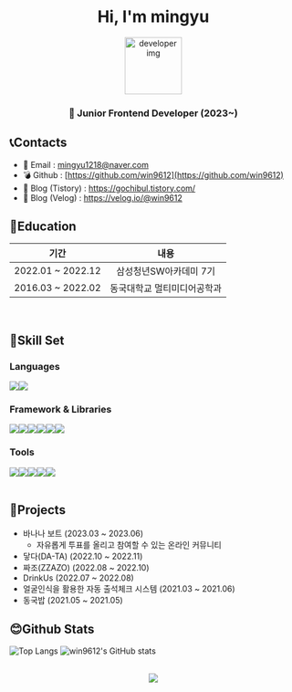 <h1 align="center">Hi, I'm mingyu</h1>  
  

<div id="header" align="center">
  <img src="https://media1.giphy.com/media/kje0rsDyVEMEzQLPol/giphy.gif?cid=ecf05e47brbo0oka9d7c2mhl3lnj38ut3747qeto2inudnj9&rid=giphy.gif&ct=s" alt="developer img" width="100" />  
</div>
<h3 align="center">🌱 Junior Frontend Developer (2023~)</h3>

## 📞Contacts
- 📧 Email : mingyu1218@naver.com
- 💣 Github : [https://github.com/win9612](https://github.com/win9612)
- 📝 Blog (Tistory) : https://gochibul.tistory.com/
- 📝 Blog (Velog) : https://velog.io/@win9612
  
## 📖Education
|기간|내용|
|:------:|:---:|
| 2022.01 ~ 2022.12 | 삼성청년SW아카데미 7기 |
| 2016.03 ~ 2022.02 | 동국대학교 멀티미디어공학과 |
<br/>  


## 🧰Skill Set  
### Languages
<div style="display: flex; flex-direction:row;">
  <img src="https://img.shields.io/badge/JavaScript-F7DF1E?style=flat-square&logo=javascript&logoColor=black"/>
  <img src="https://img.shields.io/badge/Typescript-3178C6?style=flat-square&logo=Typescript&logoColor=white"/>
</div>

### Framework & Libraries
<div style="display: flex; flex-direction:row;">
  <img src="https://img.shields.io/badge/React-61DAFB?style=flat-square&logo=React&logoColor=black"/>
  <img src="https://img.shields.io/badge/Next.js-000000?style=flat-square&logo=Next.js&logoColor=white"/>
  <img src="https://img.shields.io/badge/Redux-764ABC?style=flat-square&logo=Redux&logoColor=white"/>
  <img src="https://img.shields.io/badge/React Query-FF4154?style=flat-square&logo=ReactQuery&logoColor=white"/>
  <img src="https://img.shields.io/badge/Zustand-006600?style=flat-square&logo=Zustand&logoColor=white"/>
  <img src="https://img.shields.io/badge/Tailwind CSS-06B6D4?style=flat-square&logo=Tailwind CSS&logoColor=white"/>
</div>

### Tools
<div style="display: flex; flex-direction:row;">
  <img src="https://img.shields.io/badge/Notion-000000?style=flat-square&logo=Notion&logoColor=white"/>
  <img src="https://img.shields.io/badge/Firebase-FFCA28?style=flat-square&logo=firebase&logoColor=black"/>
  <img src="https://img.shields.io/badge/MySQL-4479A1?style=flat-square&logo=MySQL&logoColor=white"/>
  <img src="https://img.shields.io/badge/Figma-F24E1E?style=flat-square&logo=Figma&logoColor=white"/>
  <img src="https://img.shields.io/badge/AWS-FF9900?style=flat-square&logo=aws&logoColor=black"/>
</div>

<br/>  

## 🧬Projects
- 바나나 보트 (2023.03 ~ 2023.06)
  - 자유롭게 투표를 올리고 참여할 수 있는 온라인 커뮤니티
- 닿다(DA-TA) (2022.10 ~ 2022.11)
- 짜조(ZZAZO) (2022.08 ~ 2022.10)
- DrinkUs (2022.07 ~ 2022.08)
- 얼굴인식을 활용한 자동 출석체크 시스템 (2021.03 ~ 2021.06)
- 동국밥 (2021.05 ~ 2021.05)

## 😊Github Stats

![Top Langs](https://github-readme-stats.vercel.app/api/top-langs/?username=win9612&layout=compact&theme=tokyonight)
![win9612's GitHub stats](https://github-readme-stats.vercel.app/api?username=win9612&show_icons=true&theme=dracula)

<br/>  

<div align="center">
<img src="https://komarev.com/ghpvc/?username=win9612&&style=flat-square" align="center" />
</div>  
